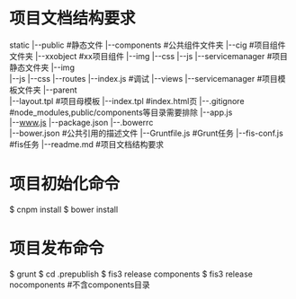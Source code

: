 # 项目文档结构要求
static
|--public                   #静态文件
   |--components            #公共组件文件夹
   |--cig                   #项目组件文件夹
      |--xxobject           #xx项目组件
	      |--img
	      |--css
	      |--js
   |--servicemanager        #项目静态文件夹
      |--img            
	    |--js
	    |--css
|--routes
   |--index.js              #调试
|--views
   |--servicemanager        #项目模板文件夹
      |--parent        
	       |--layout.tpl  #项目母模板
	 |--index.tpl         #index.html页
|--.gitignore               #node_modules,public/components等目录需要排除
|--app.js             
|--www.js
|--package.json
|--.bowerrc           
|--bower.json           #公共引用的描述文件
|--Gruntfile.js         #Grunt任务
|--fis-conf.js          #fis任务
|--readme.md            #项目文档结构要求

# 项目初始化命令
$ cnpm install
$ bower install

# 项目发布命令
$ grunt
$ cd .prepublish
$ fis3 release components
$ fis3 release nocomponents #不含components目录
 

